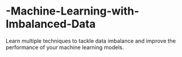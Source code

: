 # -Machine-Learning-with-Imbalanced-Data
Learn multiple techniques to tackle data imbalance and improve the performance of your machine learning models.
